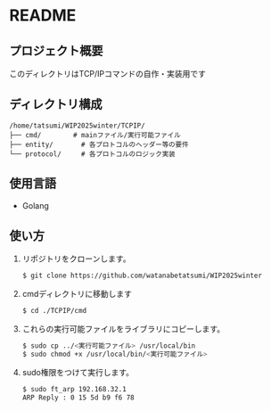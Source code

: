 # README

## プロジェクト概要
このディレクトリはTCP/IPコマンドの自作・実装用です

## ディレクトリ構成
```
/home/tatsumi/WIP2025winter/TCPIP/
├── cmd/        # mainファイル/実行可能ファイル
├── entity/       # 各プロトコルのヘッダー等の要件
└── protocol/     # 各プロトコルのロジック実装
```

## 使用言語
- Golang

## 使い方
1. リポジトリをクローンします。
    ```bash
    $ git clone https://github.com/watanabetatsumi/WIP2025winter
    ```
2. cmdディレクトリに移動します
    ```bash
    $ cd ./TCPIP/cmd
    ```
3. これらの実行可能ファイルをライブラリにコピーします。
    ```bash
    $ sudo cp ../<実行可能ファイル> /usr/local/bin 
    $ sudo chmod +x /usr/local/bin/<実行可能ファイル>
    ```
4. sudo権限をつけて実行します。
    ```bash
    $ sudo ft_arp 192.168.32.1
    ARP Reply : 0 15 5d b9 f6 78
    ```
